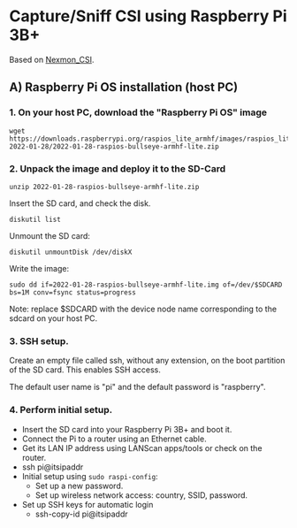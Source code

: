 # Capture/Sniff CSI using Raspberry Pi 3B+
Based on [Nexmon_CSI](https://github.com/nexmonster/nexmon_csi/tree/pi-5.10.92#usage).

## A) Raspberry Pi OS installation (host PC)
### 1. On your host PC, download the "Raspberry Pi OS" image

```
wget https://downloads.raspberrypi.org/raspios_lite_armhf/images/raspios_lite_armhf-2022-01-28/2022-01-28-raspios-bullseye-armhf-lite.zip
```

### 2. Unpack the image and deploy it to the SD-Card

```
unzip 2022-01-28-raspios-bullseye-armhf-lite.zip
```
Insert the SD card, and check the disk.
```
diskutil list
```
Unmount the SD card:
```
diskutil unmountDisk /dev/diskX
```
Write the image:
```
sudo dd if=2022-01-28-raspios-bullseye-armhf-lite.img of=/dev/$SDCARD bs=1M conv=fsync status=progress
```

Note: replace $SDCARD with the device node name corresponding to the sdcard on your host PC.


### 3. SSH setup.
Create an empty file called ssh, without any extension, on the boot partition of the SD card. This enables SSH access.

The default user name is "pi" and the default password is "raspberry".

### 4. Perform initial setup.
- Insert the SD card into your Raspberry Pi 3B+ and boot it.
- Connect the Pi to a router using an Ethernet cable.
- Get its LAN IP address using LANScan apps/tools or check on the router.
- ssh pi@itsipaddr
- Initial setup using ```sudo raspi-config```:
  - Set up a new password.
  - Set up wireless network access: country, SSID, password.
- Set up SSH keys for automatic login
  - ssh-copy-id pi@itsipaddr
